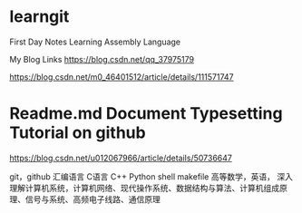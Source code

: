 # learngit
First Day Notes Learning Assembly  Language

My Blog Links
https://blog.csdn.net/qq_37975179


https://blog.csdn.net/m0_46401512/article/details/111571747


# Readme.md Document Typesetting Tutorial on github
https://blog.csdn.net/u012067966/article/details/50736647


git，github
汇编语言
C语言 C++ Python shell makefile
高等数学，英语，
深入理解计算机系统，计算机网络、现代操作系统、数据结构与算法、计算机组成原理、信号与系统、高频电子线路、通信原理







